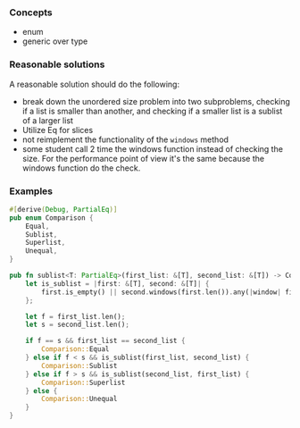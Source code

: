 ### Concepts

- enum
- generic over type

### Reasonable solutions

A reasonable solution should do the following:

- break down the unordered size problem into two subproblems, checking if a
  list is smaller than another, and checking if a smaller list is a sublist of
  a larger list
- Utilize Eq for slices
- not reimplement the functionality of the `windows` method
- some student call 2 time the windows function instead of checking the size. For the performance point of view it's the same because the windows function do the check.

### Examples

```rust
#[derive(Debug, PartialEq)]
pub enum Comparison {
    Equal,
    Sublist,
    Superlist,
    Unequal,
}

pub fn sublist<T: PartialEq>(first_list: &[T], second_list: &[T]) -> Comparison {
    let is_sublist = |first: &[T], second: &[T]| {
        first.is_empty() || second.windows(first.len()).any(|window| first == window)
    };

    let f = first_list.len();
    let s = second_list.len();

    if f == s && first_list == second_list {
        Comparison::Equal
    } else if f < s && is_sublist(first_list, second_list) {
        Comparison::Sublist
    } else if f > s && is_sublist(second_list, first_list) {
        Comparison::Superlist
    } else {
        Comparison::Unequal
    }
}
```
